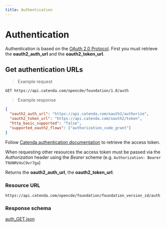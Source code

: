 ```yaml
---
title: Authentication
---
```


# Authentication

Authentication is based on the [OAuth 2.0 Protocol](http://tools.ietf.org/html/draft-ietf-oauth-v2-22).
First you must retrieve the **oauth2_auth_url** and the **oauth2_token_url**.

## Get authentication URLs

> Example request

```http
GET https://api.catenda.com/opencde/foundation/1.0/auth
```

> Example response

```json
{
  "oauth2_auth_url": "https://api.catenda.com/oauth2/authorize",
  "oauth2_token_url": "https://api.catenda.com/oauth2/token",
  "http_basic_supported": "false",
  "supported_oauth2_flows": ["authorization_code_grant"]
}
```

Follow [Catenda authentication documentation](/) to retrieve the access token.

When requesting other resources the access token must be passed via the _Authorization_ header using the _Bearer_ scheme (e.g. `Authorization: Bearer T9UNRV4sC9vr7ga`)

Returns the **oauth2_auth_url**, the **oauth2_token_url**.

### Resource URL

`https://api.catenda.com/opencde/foundation/foundation_version_id/auth`

### Response schema

[auth_GET.json](https://github.com/buildingSMART/foundation-API/blob/release_1_0/schemas/auth_GET.json)
